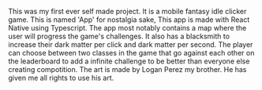 This was my first ever self made project. It is a mobile fantasy idle clicker game.
This is named 'App' for nostalgia sake, This app is made with React Native using Typescript.
The app most notably contains a map where the user will progress the game's challenges. It also has a blacksmith to increase their dark matter per click and dark matter per second.
The player can choose between two classes in the game that go against each other on the leaderboard to add a infinite challenge to be better than everyone else creating compotition.
The art is made by Logan Perez my brother. He has given me all rights to use his art.
